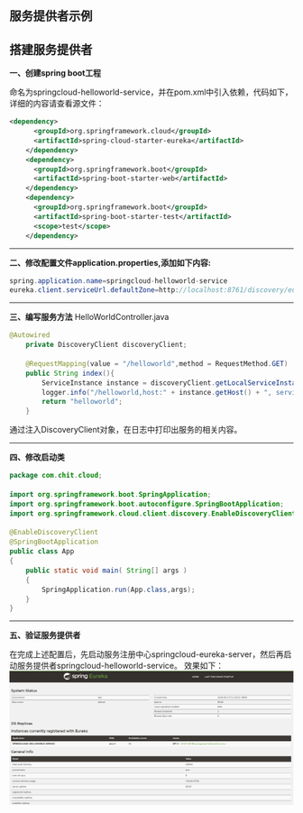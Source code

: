 **服务提供者示例**
---
**搭建服务提供者**
---
**一、创建spring boot工程**

命名为springcloud-helloworld-service，并在pom.xml中引入依赖，代码如下，详细的内容请查看源文件：
```xml
<dependency>
      <groupId>org.springframework.cloud</groupId>
      <artifactId>spring-cloud-starter-eureka</artifactId>
    </dependency>
    <dependency>
      <groupId>org.springframework.boot</groupId>
      <artifactId>spring-boot-starter-web</artifactId>
    </dependency>
    <dependency>
      <groupId>org.springframework.boot</groupId>
      <artifactId>spring-boot-starter-test</artifactId>
      <scope>test</scope>
    </dependency>
```
---
**二、修改配置文件application.properties,添加如下内容:**
```java
spring.application.name=springcloud-helloworld-service
eureka.client.serviceUrl.defaultZone=http://localhost:8761/discovery/eureka/
```
---
**三、编写服务方法**
HelloWorldController.java
```java
@Autowired
    private DiscoveryClient discoveryClient;

    @RequestMapping(value = "/helloworld",method = RequestMethod.GET)
    public String index(){
        ServiceInstance instance = discoveryClient.getLocalServiceInstance();
        logger.info("/helloworld,host:" + instance.getHost() + ", service_id:" + instance.getServiceId());
        return "helloworld";
    }
```

通过注入DiscoveryClient对象，在日志中打印出服务的相关内容。

---
**四、修改启动类**
```java
package com.chit.cloud;

import org.springframework.boot.SpringApplication;
import org.springframework.boot.autoconfigure.SpringBootApplication;
import org.springframework.cloud.client.discovery.EnableDiscoveryClient;

@EnableDiscoveryClient
@SpringBootApplication
public class App 
{
    public static void main( String[] args )
    {
        SpringApplication.run(App.class,args);
    }
}

```
---
**五、验证服务提供者**

在完成上述配置后，先启动服务注册中心springcloud-eureka-server，然后再启动服务提供者springcloud-helloworld-service。
效果如下：
![mahua](service-provider.png)



